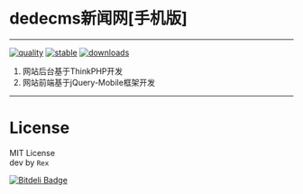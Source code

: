 # dedecms新闻网[手机版] #

----------
[![quality](https://scrutinizer-ci.com/g/duguying/news_mobile/badges/quality-score.png?s=1d808a13a12d8b2ec88c1647c0dd4f665afa406c)](https://scrutinizer-ci.com/g/duguying/news_mobile/)
[![stable](https://poser.pugx.org/duguying/news_mobile/version.png)](https://packagist.org/packages/duguying/news_mobile)
[![downloads](https://poser.pugx.org/duguying/news_mobile/d/total.png)](https://packagist.org/packages/duguying/news_mobile)<br>
1. 网站后台基于ThinkPHP开发
2. 网站前端基于jQuery-Mobile框架开发


----------
# License #

MIT License<br/>
dev by `Rex`


[![Bitdeli Badge](https://d2weczhvl823v0.cloudfront.net/duguying/news_mobile/trend.png)](https://bitdeli.com/free "Bitdeli Badge")

